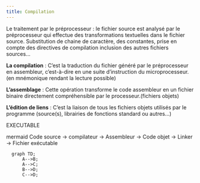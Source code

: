 ```yaml
---
title: Compilation
---
```


Le traitement par le préprocesseur : le fichier source est analysé par le préprocesseur qui effectue des
transformations textuelles dans le fichier source. Substitution de chaine de caractère, des constantes, prise en compte des directives de compilation inclusion des autres fichiers sources...

**La compilation** : C’est la traduction du fichier généré par le préprocesseur en assembleur, c’est-à-dire en une suite d’instruction du microprocesseur. (en mnémonique rendant la lecture possible)

**L’assemblage** : Cette opération transforme le code assembleur en un fichier binaire directement compréhensible par le processeur.(fichiers objets)

**L’édition de liens** : C’est la liaison de tous les fichiers objets utilisés par le programme (source(s), librairies de fonctions standard ou autres...) 

EXECUTABLE

mermaid
Code source -> compilateur -> Assembleur -> Code objet -> Linker -> Fichier exécutable

```mermaid
  graph TD;
      A-->B;
      A-->C;
      B-->D;
      C-->D;
```

<script type="module">
  import mermaid from 'https://cdn.jsdelivr.net/npm/mermaid@11/dist/mermaid.esm.min.mjs';
</script>
<script>
  mermaid.initialize({ startOnLoad: false });
await mermaid.run({
  querySelector: '.language-mermaid',
});
</script>
